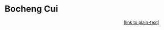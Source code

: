 <style>
  p link {
    /* float: "right"; */
    text-align: "right";
  }

</style>
<h1>Bocheng Cui</h1>
<div align="right"><a href="index-plaintext.html">[link to plain-text]</a></div>

<script src="https://code.jquery.com/jquery-3.6.0.min.js"></script>
<script>
  $(function () {
    $('#aboutme').load('aboutme/aboutme.html');
    $('#projects').load('projects/projects.html');
    $('#experience').load('experience/experience.html');
    $('#education').load('education/education.html');
  })

</script>

<body>
  <div id="aboutme"></div>
  <br>
  <br>
  <div id="projects"></div>
  <br>
  <br>
  <div id="experience"></div>
  <br>
  <br>
  <div id="education"></div>

</body>
